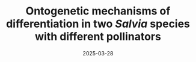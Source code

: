 ---
title: "Ontogenetic mechanisms of differentiation in two <i>Salvia</i> species with different pollinators"
collection: publications
permalink: /publication/2025-03-28-davies-benitez-vieyra
excerpt: ''
date: 2025-03-28
venue: 'Evolution and Development'
paperurl: 'https://doi.org/10.1111/ede.70006'
citation: 'Davies A, Benitez‐Vieyra S. 2025. Ontogenetic mechanisms of differentiation in two <i>Salvia</i> species with different pollinators. <i>Evolution & Development</i> 27(2), e70006.'
---